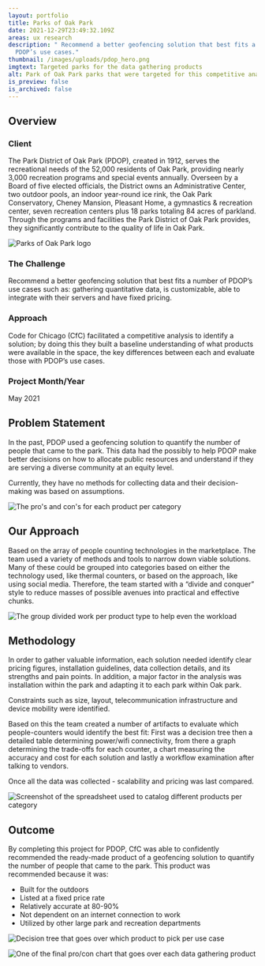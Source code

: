 ```yaml
---
layout: portfolio
title: Parks of Oak Park
date: 2021-12-29T23:49:32.109Z
areas: ux research
description: " Recommend a better geofencing solution that best fits a number of
  PDOP’s use cases."
thumbnail: /images/uploads/pdop_hero.png
imgtext: Targeted parks for the data gathering products
alt: Park of Oak Park parks that were targeted for this competitive analysis
is_preview: false
is_archived: false
---
```

## Overview

### Client

The Park District of Oak Park (PDOP), created in 1912, serves the recreational needs of the 52,000 residents of Oak Park, providing nearly 3,000 recreation programs and special events annually. Overseen by a Board of five elected officials, the District owns an Administrative Center, two outdoor pools, an indoor year-round ice rink, the Oak Park Conservatory, Cheney Mansion, Pleasant Home, a gymnastics & recreation center, seven recreation centers plus 18 parks totaling 84 acres of parkland. Through the programs and facilities the Park District of Oak Park provides, they significantly contribute to the quality of life in Oak Park.

![Parks of Oak Park logo](/images/uploads/pdop-logo.png "Parks of Oak Park logo")

### The Challenge

Recommend a better geofencing solution that best fits a number of PDOP’s use cases such as: gathering quantitative data, is customizable, able to integrate with their servers and have fixed pricing.

### Approach

Code for Chicago (CfC) facilitated a competitive analysis to identify a solution; by doing this they built a baseline understanding of what products were available in the space, the key differences between each and evaluate those with PDOP’s use cases.

### Project Month/Year

May 2021

## Problem Statement

In the past, PDOP used a geofencing solution to quantify the number of people that came to the park. This data had the possibly to help PDOP make better decisions on how to allocate public resources and understand if they are serving a diverse community at an equity level.

Currently, they have no methods for collecting data and their decision-making was based on assumptions.

![The pro's and con's for each product per category](/images/uploads/copy-of-product-spectrum-comparison.png "The pro's and con's for each product per category")

## Our Approach

Based on the array of people counting technologies in the marketplace. The team used a variety of methods and tools to narrow down viable solutions. Many of these could be grouped into categories based on either the technology used, like thermal counters, or based on the approach, like using social media. Therefore, the team started with a “divide and conquer” style to reduce masses of possible avenues into practical and effective chunks.

![The group divided work per product type to help even the workload](/images/uploads/pdop-timeline-_-collaboration-divided-work.jpg "The group divided work per product type to help even the workload")

## Methodology

In order to gather valuable information, each solution needed identify clear pricing figures, installation guidelines, data collection details, and its strengths and pain points. In addition, a major factor in the analysis was installation within the park and adapting it to each park within Oak park.

Constraints such as size, layout, telecommunication infrastructure and device mobility were identified.

Based on this the team created a number of artifacts to evaluate which people-counters would identify the best fit: First was a decision tree then a detailed table determining power/wifi connectivity, from there a graph determining the trade-offs for each counter, a chart measuring the accuracy and cost for each solution and lastly a workflow examination after talking to vendors.

Once all the data was collected - scalability and pricing was last compared.

![Screenshot of the spreadsheet used to catalog different products per category](/images/uploads/spreadsheet.png "Screenshot of the spreadsheet used to catalog different products per category")

## Outcome

By completing this project for PDOP, CfC was able to confidently recommended the ready-made product of a geofencing solution to quantify the number of people that came to the park. This product was recommended because it was:

* Built for the outdoors
* Listed at a fixed price rate
* Relatively accurate at 80-90%
* Not dependent on an internet connection to work
* Utilized by other large park and recreation departments

![Decision tree that goes over which product to pick per use case](/images/uploads/copy-of-decision-tree.png "Decision tree that goes over which product to pick per use case")

![One of the final pro/con chart that goes over each data gathering product](/images/uploads/data-collection.png "One of the final pro/con chart that goes over each data gathering product")